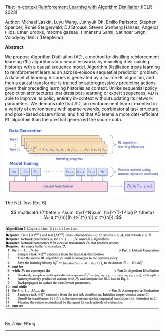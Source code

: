 _Title:_ [In-context Reinforcement Learning with Algorithm Distillation](https://arxiv.org/abs/2210.14215) (ICLR 2023)

_Author:_ Michael Laskin, Luyu Wang, Junhyuk Oh, Emilio Parisotto, Stephen Spencer, Richie Steigerwald, DJ Strouse, Steven Stenberg Hansen, Angelos Filos, Ethan Brooks, maxime gazeau, Himanshu Sahni, Satinder Singh, Volodymyr Mnih (DeepMind)

**Abstract**

We propose Algorithm Distillation (AD), a method for distilling reinforcement
learning (RL) algorithms into neural networks by modeling their training histories with a causal sequence model. Algorithm Distillation treats learning to
reinforcement learn as an across-episode sequential prediction problem. A dataset
of learning histories is generated by a source RL algorithm, and then a causal
transformer is trained by autoregressively predicting actions given their preceding
learning histories as context. Unlike sequential policy prediction architectures that
distill post-learning or expert sequences, AD is able to improve its policy entirely
in-context without updating its network parameters. We demonstrate that AD can
reinforcement learn in-context in a variety of environments with sparse rewards,
combinatorial task structure, and pixel-based observations, and find that AD learns
a more data-efficient RL algorithm than the one that generated the source data.

<p align="center">
      <img src="img/zhijie wang/1-1.png" width="800" />
</p>

The NLL loss (Eq. 6):

$$
\mathcal{L}(\theta) = -\sum_{n=1}^N\sum_{t=1}^{T-1}\log P_{\theta}(A=a_t^{(n)}|h_{t-1}^{(n)},o_t^{(n)}).
$$

<p align="center">
      <img src="img/zhijie wang/1-2.png" width="800" />
</p>



<br>By <i>Zhijie Wang</i><br>

---

